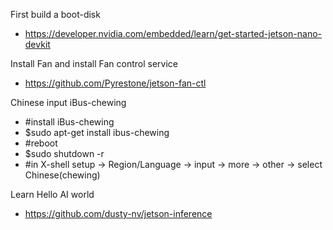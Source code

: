 First build a boot-disk 
  - https://developer.nvidia.com/embedded/learn/get-started-jetson-nano-devkit
  
Install Fan and install Fan control service
  - https://github.com/Pyrestone/jetson-fan-ctl
  
Chinese input iBus-chewing
  - #install iBus-chewing
  - $sudo apt-get install ibus-chewing
  - #reboot
  - $sudo shutdown -r
  - #in X-shell setup -> Region/Language -> input -> more -> other -> select Chinese(chewing)
 
Learn Hello AI world
  - https://github.com/dusty-nv/jetson-inference
